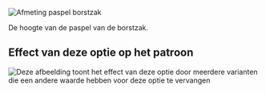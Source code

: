 ![Afmeting paspel borstzak](chestpocketweltsize.svg)

De hoogte van de paspel van de borstzak.

## Effect van deze optie op het patroon

![Deze afbeelding toont het effect van deze optie door meerdere varianten die een andere waarde hebben voor deze optie te vervangen](jaeger_chestpocketweltsize_sample.svg "Effect van deze optie op het patroon")
